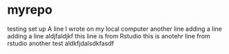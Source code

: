 # myrepo
testing set up
A line I wrote on my local computer
another line
adding a line
adding a line aldjfaldjkf
this line is from Rstudio
this is anotehr line from rstudio
another test
aldkfjdalsdkfasdf